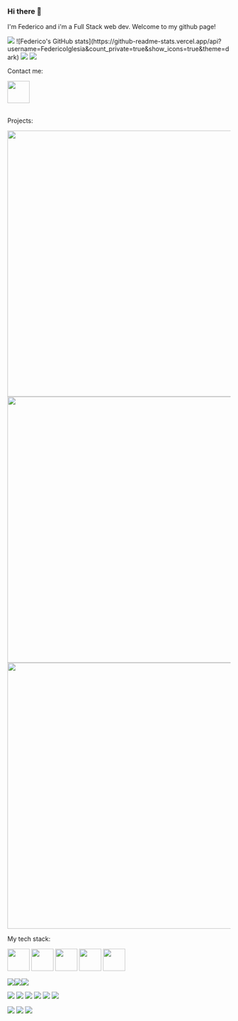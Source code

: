 ### Hi there 👋

I'm Federico and i'm a Full Stack web dev. Welcome to my github page!

<img src="[https://github-readme-stats.vercel.app/api?username=FedericoIglesia&show_icons=true&theme=dark](https://github-readme-stats.vercel.app/api?username=FedericoIglesia&count_private=true&show_icons=true&theme=dark)"/>
![Federico's GitHub stats](https://github-readme-stats.vercel.app/api?username=FedericoIglesia&count_private=true&show_icons=true&theme=dark)

<img src="https://github-readme-stats.vercel.app/api/top-langs?username=FedericoIglesia&layout=compact"/>

<img src="https://github-readme-streak-stats.herokuapp.com/?user=FedericoIglesia"/>





Contact me: 


<a href="https://www.linkedin.com/in/federicojiglesia/">
    <img height="50" src="https://cdn2.iconfinder.com/data/icons/social-icon-3/512/social_style_3_in-306.png"/>
</a>

<br>
<br>

Projects:

<img src="https://user-images.githubusercontent.com/85205823/189451007-7730ea3e-30aa-4c52-8869-708b42eb5985.gif" width="600">
<img src="https://user-images.githubusercontent.com/85205823/192325244-1e46ba81-e6da-4f26-b3f0-ff3fd068a8eb.gif" width="600">
<img src="https://user-images.githubusercontent.com/85205823/192326604-e28f6f01-cc52-4611-b3cf-4793de6b5a9c.gif" width="600"></td>

My tech stack: 


<img height=50 src="https://cdn.jsdelivr.net/gh/devicons/devicon/icons/html5/html5-original.svg" />  <img height=50 src="https://cdn.jsdelivr.net/gh/devicons/devicon/icons/css3/css3-original.svg" />  <img height=50 src="https://cdn.jsdelivr.net/gh/devicons/devicon/icons/react/react-original.svg" /> <img height=50 src="https://cdn.jsdelivr.net/gh/devicons/devicon/icons/git/git-plain.svg"/> <img height=50 src="https://cdn.jsdelivr.net/gh/devicons/devicon/icons/github/github-original.svg"/>

<img src="https://img.shields.io/badge/TypeScript-007ACC?style=for-the-badge&logo=typescript&logoColor=white" ><img src="https://img.shields.io/badge/React_Native-20232A?style=for-the-badge&logo=react&logoColor=61DAFB" ><img src="https://img.shields.io/badge/Material%20UI-007FFF?style=for-the-badge&logo=mui&logoColor=whit">

![](https://img.shields.io/badge/Code-React-informational?style=flat&logo=react&color=61DAFB)
![](https://img.shields.io/badge/Code-Redux-informational?style=flat&logo=Redux&color=764ABC)
![](https://img.shields.io/badge/Code-JavaScript-informational?style=flat&logo=JavaScript&color=F7DF1E)
![](https://img.shields.io/badge/Code-HTML5-informational?style=flat&logo=HTML5&color=E34F26)
![](https://img.shields.io/badge/Code-PostgreSQL-informational?style=flat&logo=PostgreSQL&color=336791)
![](https://img.shields.io/badge/Code-SQLite-informational?style=flat&logo=SQLite&color=003B57)
</br>

![](https://img.shields.io/badge/Style-Bootstrap-informational?style=flat&logo=Bootstrap&color=7952B3)
![](https://img.shields.io/badge/Style-CSS3-informational?style=flat&logo=CSS3&color=1572B6)
![](https://img.shields.io/badge/Style-styled--components-informational?style=flat&logo=styled-components&color=DB7093)


</br>


<!--
**FedericoIglesia/FedericoIglesia** is a ✨ _special_ ✨ repository because its `README.md` (this file) appears on your GitHub profile.

<img src="https://activity-graph.herokuapp.com/graph?username=FedericoIglesia&theme=minimal">
Here are some ideas to get you started:

- 🔭 I’m currently working on ...
- 🌱 I’m currently learning ...
- 👯 I’m looking to collaborate on ...
- 🤔 I’m looking for help with ...
- 💬 Ask me about ...
- 📫 How to reach me: ...
- 😄 Pronouns: ...
- ⚡ Fun fact: ...
-->
